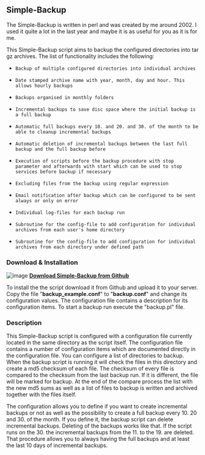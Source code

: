 ## Simple-Backup

The Simple-Backup is written in perl and was created by me around 2002. I used it quite a lot in the last year and maybe it is as useful for you as it is for me.

This Simple-Backup script aims to backup the configured directories into tar gz archives. The list of functionality includes the following:

*     Backup of multiple configured directories into individual archives
*     Date stamped archive name with year, month, day and hour. This allows hourly backups
*     Backups organised in monthly folders
*     Incremental backups to save disc space where the initial backup is a full backup
*     Automatic full backups every 10. and 20. and 30. of the month to be able to cleanup incremental backups
*     Automatic deletion of incremental backups between the last full backup and the full backup before
*     Execution of scripts before the backup procedure with stop parameter and afterwards with start which can be used to stop services before backup if necessary
*     Excluding files from the backup using regular expression
*     Email notification after backup which can be configured to be sent always or only on error
*     Individual log-files for each backup run
*     Subroutine for the config-file to add configuration for individual archives from each user's home directory
*     Subroutine for the config-file to add configuration for individual archives from each directory under defined path


### Download & Installation

![image](http://www.tinned-software.net/images/icons/download.png) **[Download Simple-Backup from Github](https://github.com/tinned-software/simple-backup)**

To install the the script download it from Github and upload it to your server. Copy the file "**backup_example.conf**" to "**backup.conf**" and change its configuration values. The configuration file contains a description for its configuration items. To start a backup run execute the "backup.pl" file.

### Description

This Simple-Backup script is configured with a configuration file currently located in the same directory as the script itself. The configuration file contains a number of configuration items which are documented directly in the configuration file. You can configure a list of directories to backup. When the backup script is running it will check the files in this directory and create a md5 checksum of each file. The checksum of every file is compared to the checksum from the last backup run. If it is different, the file will be marked for backup. At the end of the compare process the list with the new md5 sums as well as a list of files to backup is written and archived together with the files itself.

The configuration allows you to define if you want to create incremental backups or not as well as the possibility to create a full backup every 10. 20 and 30. of the month. If you define it, the backup script can delete incremental backups. Deleting of the backups works like that. If the script runs on the 30. the incremental backups from the 11. to the 19. are deleted. That procedure allows you to always having the full backups and at least the last 10 days of incremental backups.
